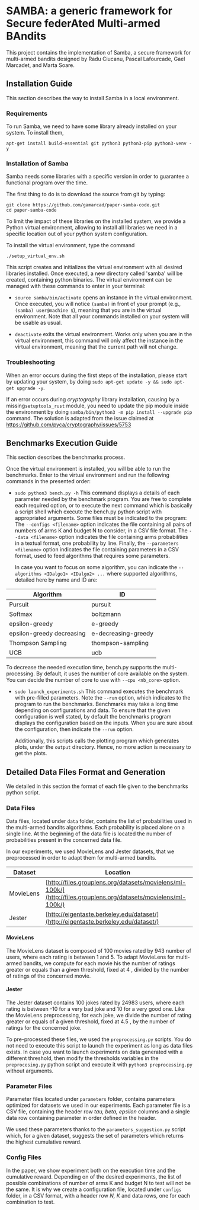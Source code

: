 # SAMBA: a generic framework for Secure federAted Multi-armed BAndits
This project contains the implementation of Samba, a secure framework for multi-armed bandits designed by
Radu Ciucanu, Pascal Lafourcade, Gael Marcadet, and Marta Soare.

## Installation Guide
This section describes the way to install Samba in a local environment.

### Requirements
To run Samba, we need to have some library already installed on your system.
To install them, 
```shell
apt-get install build-essential git python3 python3-pip python3-venv -y
```

### Installation of Samba

Samba needs some libraries with a specific version in order to guarantee
a functional program over the time.

The first thing to do is to download the source from git by typing:
```shell
git clone https://github.com/gamarcad/paper-samba-code.git
cd paper-samba-code
```

To limit the impact of these libraries on the installed system, we provide a
Python virtual environment, allowing to install all libraries we need in a
specific location out of your python system configuration.

To install the virtual environment, type the command
```shell 
./setup_virtual_env.sh
```
This script creates and initializes the virtual environment with all desired libraries installed.
Once executed, a new directory called 'samba' will be created, containing python binaries.
The virtual environment can be managed with these commands to enter in your terminal:

- `source samba/bin/activate` opens an instance in the virtual environment.
    Once executed, you will notice `(samba)` in front of your prompt (e.g., `(samba) user@machine $`), meaning that
    you are in the virtual environment. Note that all your commands installed on
    your system will be usable as usual.
    
- `deactivate` exits the virtual environment.
    Works only when you are in the virtual environment, this command will only affect
    the instance in the virtual environment, meaning that the current path will not change.

### Troubleshooting
When an error occurs during the first steps of the installation, please start by updating your system,
by doing `sudo apt-get update -y && sudo apt-get upgrade -y`.

If an error occurs during *cryptography* library installation, causing by a missing`setuptools_rust` module,
you need to update the pip module inside the environment by doing `samba/bin/python3 -m pip install --upgrade pip` command.
The solution is adapted from the issue claimed at https://github.com/pyca/cryptography/issues/5753

## Benchmarks Execution Guide
This section describes the benchmarks process.

Once the virtual environment is installed, you will be able to run the benchmarks.
Enter to the virtual environment and run the following commands in the presented order:

- `sudo python3 bench.py -h`
    This command displays a details of each parameter needed by the benchmark program.
    You are free to complete each required option, or to execute the next command which is basically
    a script shell which execute the bench.py python script with appropriated arguments. 
    Some files must be indicated to the program:
        The `--configs <filename>` option indicates the file containing all pairs of numbers of arms K and budget N to consider,
        in a CSV file format.
        The `--data <filename>` option indicates the file containing arms probabilities in a textual format, one probability by line.
        Finally, the `--parameters <filename>` option indicates the file containing parameters in a CSV format, used to feed algorithms that
        requires some parameters.

    In case you want to focus on some algorithm, you can indicate the `--algorithms <IDalgo1> <IDalgo2> ...`
    where supported algorithms, detailed here by name and ID are:
    
| Algorithm | ID |
| --- | --- |
| Pursuit | pursuit | 
| Softmax | boltzmann | 
|  epsilon-greedy |e-greedy |  
| epsilon-greedy decreasing | e-decreasing-greedy|
| Thompson Sampling | thompson-sampling |
| UCB | ucb |


To decrease the needed execution time, bench.py supports the multi-processing.
By default, it uses the number of core available on the system.
You can decide the number of core to use with `--cpu <nb_core>` option.
    
- `sudo launch_experiments.sh`
    This command executes the benchmark with pre-filled parameters.
    Note the `--run` option, which indicates to the program to run the benchmarks.
    Benchmarks may take a long time depending on configurations and data.
    To ensure that the given configuration is well stated, by default the benchmarks program
    displays the configuration based on the inputs.
    When you are sure about the configuration, then indicate the `--run` option.

    Additionally, this scripts calls the plotting program which generates plots, 
    under the `output` directory.
    Hence, no more action is necessary to get the plots.
  


## Detailed Data Files Format and Generation
We detailed in this section the format of each file given to the benchmarks python script.

### Data Files 
Data files, located under `data` folder, contains the list of probabilities used in the multi-armed bandits algorithms.
Each probability is placed alone on a single line.
At the beginning of the data file is located the number of probabilities present in the
concerned data file.

In our experiments, we used MovieLens and Jester datasets, that we
preprocessed in order to adapt them for multi-armed bandits.

| Dataset | Location |
| --- | --- |
| MovieLens| [http://files.grouplens.org/datasets/movielens/ml-100k/](http://files.grouplens.org/datasets/movielens/ml-100k/)
| Jester | [http://eigentaste.berkeley.edu/dataset/](http://eigentaste.berkeley.edu/dataset/)

#### MovieLens
The MovieLens dataset is composed of 100 movies rated by 943 number of users, where each rating is between 1 and 5. To
adapt MovieLens for multi-armed bandits, we compute for each movie his the number of ratings greater or equals than a
given threshold, fixed at 4 , divided by the number of ratings of the concerned movie.

#### Jester
The Jester dataset contains 100 jokes rated by 24983 users, where each rating is between -10 for a very bad joke and 10 for
a very good one. Like the MovieLens preprocessing, for each joke, we divide the number of rating greater or equals of a
given threshold, fixed at 4.5 , by the number of ratings for the concerned joke.


To pre-processed these files, we used the `preprocessing.py` scripts.
You do not need to execute this script to launch the experiment as long as data files exists.
In case you want to launch experiments on data generated with a different threshold, then modify
the thresholds variables in the `preprocesing.py` python script and execute it with `python3 preprocessing.py` 
without arguments.


### Parameter Files
Parameter files located under `parameters` folder, contains parameters optimized for datasets we used in our experiments.
Each parameter file is a CSV file, containing the header row *tau, beta, epsilon* columns and a single data row containing
parameter in order defined in the header.

We used these parameters thanks to the `parameters_suggestion.py` script which, for a given dataset, 
suggests the set of parameters which returns the highest cumulative reward.


### Config Files
In the paper, we show experiment both on the execution time and the cumulative reward.
Depending on of the desired experiments, the list of possible combinations of number of arms K and budget N to test
will not be the same.
It is why we create a configuration file, located under `configs` folder, in a CSV format, with a header row *N, K* and data rows, one for each 
combination to test. 

